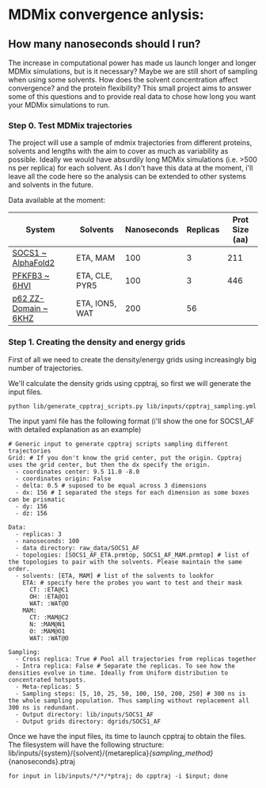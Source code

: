 # MDMix convergence anlysis:
## How many nanoseconds should I run?
The increase in computational power has made us launch longer and longer MDMix simulations, but is it necessary?
Maybe we are still short of sampling when using some solvents. How does the solvent concentration affect convergence? and the protein flexibility?
This small project aims to answer some of this questions and to provide real data to chose how long you want your MDMix simulations to run.


### Step 0. Test MDMix trajectories
The project will use a sample of mdmix trajectories from different proteins, solvents and lengths with the aim to cover as much as variability as possible.
Ideally we would have absurdily long MDMix simulations (i.e. >500 ns per replica) for each solvent. As I don't have this data at the moment, i'll leave all the code here so the analysis can be extended to other systems and solvents in the future.

Data available at the moment:

| System | Solvents | Nanoseconds | Replicas | Prot Size (aa) |
|--------|----------|-------------|----------|----------------|
| [SOCS1 ~ AlphaFold2](https://www.uniprot.org/uniprot/O15524) | ETA, MAM | 100 | 3 | 211 |
| [PFKFB3 ~ 6HVI](https://www.uniprot.org/uniprot/Q16875) | ETA, CLE, PYR5 | 100 | 3 | 446 |
| [p62 ZZ-Domain ~ 6KHZ](https://www.uniprot.org/uniprot/Q13501) | ETA, ION5, WAT | 200 | 56 |


### Step 1. Creating the density and energy grids
First of all we need to create the density/energy grids using increasingly big number of trajectories.

We'll calculate the density grids using cpptraj, so first we will generate the input files.
```{bash}
python lib/generate_cpptraj_scripts.py lib/inputs/cpptraj_sampling.yml
```

The input yaml file has the following format (i'll show the one for SOCS1_AF with detailed explanation as an example)

```{yaml}
# Generic input to generate cpptraj scripts sampling different trajectories
Grid: # If you don't know the grid center, put the origin. Cpptraj uses the grid center, but then the dx specify the origin.
  - coordinates center: 9.5 11.0 -8.0
  - coordinates origin: False
  - delta: 0.5 # suposed to be equal across 3 dimensions
  - dx: 156 # I separated the steps for each dimension as some boxes can be prismatic
  - dy: 156
  - dz: 156

Data:
  - replicas: 3
  - nanoseconds: 100
  - data directory: raw_data/SOCS1_AF
  - topologies: [SOCS1_AF_ETA.prmtop, SOCS1_AF_MAM.prmtop] # list of the topologies to pair with the solvents. Please maintain the same order.
  - solvents: [ETA, MAM] # list of the solvents to lookfor
    ETA: # specify here the probes you want to test and their mask
      CT: :ETA@C1
      OH: :ETA@O1
      WAT: :WAT@O
    MAM:
      CT: :MAM@C2
      N: :MAM@N1
      O: :MAM@O1
      WAT: :WAT@O

Sampling:
  - Cross replica: True # Pool all trajectories from replicas together
  - Intra replica: False # Separate the replicas. To see how the densities evolve in time. Ideally from Uniform distribution to concentrated hotspots.
  - Meta-replicas: 5
  - Sampling steps: [5, 10, 25, 50, 100, 150, 200, 250] # 300 ns is the whole sampling population. Thus sampling without replacement all 300 ns is redundant. 
  - Output directory: lib/inputs/SOCS1_AF
  - Output grids directory: dgrids/SOCS1_AF
```

Once we have the input files, its time to launch cpptraj to obtain the files. The filesystem will have the following structure: lib/inputs/{system}/{solvent}/{metareplica}_{sampling_method}_{nanoseconds}.ptraj
```{bash}
for input in lib/inputs/*/*/*ptraj; do cpptraj -i $input; done
```
